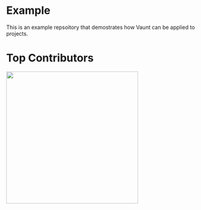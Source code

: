 # Example
This is an example repsoitory that demostrates how Vaunt can be applied to projects. 


# Top Contributors 
<p>
  <img src="https://api.vaunt.dev/v1/github/entities/VauntDev/repositories/example/contributors?format=svg&limit=10" width="350" />
</p>
